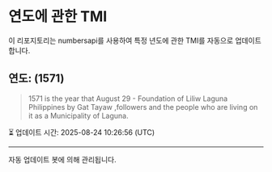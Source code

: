 
# 연도에 관한 TMI

이 리포지토리는 numbersapi를 사용하여 특정 년도에 관한 TMI를 자동으로 업데이트합니다.

## 연도: (1571)
> 1571 is the year that August 29 - Foundation of Liliw Laguna Philippines by Gat Tayaw ,followers and the people who are living on it as a Municipality of Laguna.

⏳ 업데이트 시간: 2025-08-24 10:26:56 (UTC)

---
자동 업데이트 봇에 의해 관리됩니다.
